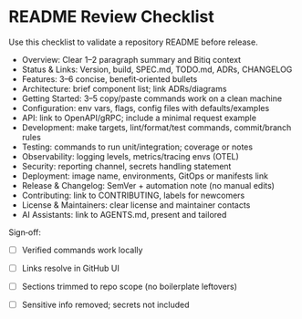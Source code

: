 # README Review Checklist

Use this checklist to validate a repository README before release.

- Overview: Clear 1–2 paragraph summary and Bitiq context
- Status & Links: Version, build, SPEC.md, TODO.md, ADRs, CHANGELOG
- Features: 3–6 concise, benefit‑oriented bullets
- Architecture: brief component list; link ADRs/diagrams
- Getting Started: 3–5 copy/paste commands work on a clean machine
- Configuration: env vars, flags, config files with defaults/examples
- API: link to OpenAPI/gRPC; include a minimal request example
- Development: make targets, lint/format/test commands, commit/branch rules
- Testing: commands to run unit/integration; coverage or notes
- Observability: logging levels, metrics/tracing envs (OTEL)
- Security: reporting channel, secrets handling statement
- Deployment: image name, environments, GitOps or manifests link
- Release & Changelog: SemVer + automation note (no manual edits)
- Contributing: link to CONTRIBUTING, labels for newcomers
- License & Maintainers: clear license and maintainer contacts
- AI Assistants: link to AGENTS.md, present and tailored

Sign‑off:

- [ ] Verified commands work locally
- [ ] Links resolve in GitHub UI
- [ ] Sections trimmed to repo scope (no boilerplate leftovers)
- [ ] Sensitive info removed; secrets not included

